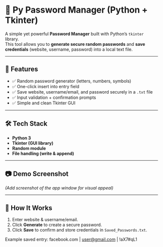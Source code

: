 # 🔐 Py Password Manager (Python + Tkinter)

A simple yet powerful **Password Manager** built with Python’s `tkinter` library.  
This tool allows you to **generate secure random passwords** and **save credentials** (website, username, password) into a local text file.

---

## 🚀 Features
- ✅ Random password generator (letters, numbers, symbols)  
- ✅ One-click insert into entry field  
- ✅ Save website, username/email, and password securely in a `.txt` file  
- ✅ Input validation + confirmation prompts  
- ✅ Simple and clean Tkinter GUI  

---

## 🛠️ Tech Stack
- **Python 3**
- **Tkinter (GUI library)**
- **Random module**
- **File handling (write & append)**

---

## 📷 Demo Screenshot
*(Add screenshot of the app window for visual appeal)*

---

## 🎯 How It Works
1. Enter website & username/email.  
2. Click **Generate** to create a secure password.  
3. Click **Save** to confirm and store credentials in `Saved_Passwords.txt`.  

Example saved entry:
facebook.com | user@gmail.com | !aX7#qL1
